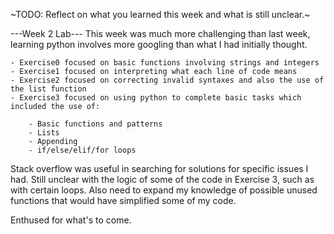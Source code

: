 ~TODO: Reflect on what you learned this week and what is still unclear.~

---Week 2 Lab---
This week was much more challenging than last week, learning python involves more googling than what I had initially thought. 

    - Exercise0 focused on basic functions involving strings and integers
    - Exercise1 focused on interpreting what each line of code means
    - Exercise2 focused on correcting invalid syntaxes and also the use of the list function
    - Exercise3 focused on using python to complete basic tasks which included the use of:
	
        - Basic functions and patterns
        - Lists
        - Appending
        - if/else/elif/for loops

Stack overflow was useful in searching for solutions for specific issues I had.
Still unclear with the logic of some of the code in Exercise 3, such as with certain loops.
Also need to expand my knowledge of possible unused functions that would have simplified some of my code.

Enthused for what's to come.
